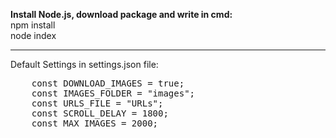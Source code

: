 <b>Install Node.js, download package and write in cmd:</b>
<br>
npm install
<br>
node index
<hr>
Default Settings in settings.json file:
<br>
<pre>
    const DOWNLOAD_IMAGES = true;
    const IMAGES_FOLDER = "images";
    const URLS_FILE = "URLs";
    const SCROLL_DELAY = 1800;
    const MAX_IMAGES = 2000;
</pre>